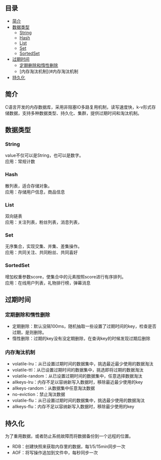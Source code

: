 ## 目录

- [简介](#简介)
- [数据类型](#数据类型)
    - [String](#String)
    - [Hash](#Hash)
    - [List](#List)
    - [Set](#Set)
    - [SortedSet](#SortedSet)
- [过期时间](#过期时间)
    - [定期删除和惰性删除](#定期删除和惰性删除)
    - [内存淘汰机制](#内存淘汰机制
- [持久化](#持久化)

## 简介

C语言开发的内存数据库，采用非阻塞IO多路复用机制，读写速度快，k-v形式存储数据，支持多种数据类型、持久化、集群，提供过期时间和淘汰机制。


## 数据类型

### String

value不仅可以是String，也可以是数字。  
应用：常规计数

### Hash

散列表，适合存储对象。  
应用：存储用户信息，商品信息

### List

双向链表  
应用：关注列表，粉丝列表，消息列表，

### Set

无序集合，实现交集、并集、差集操作。  
应用：共同关注、共同粉丝、共同喜好

### SortedSet  

增加权重参数score，使集合中的元素按照score进行有序排列。  
应用：在线用户列表，礼物排行榜，弹幕消息


## 过期时间

### 定期删除和惰性删除

* 定期删除：默认没隔100ms，随机抽取一些设置了过期时间的key，检查是否过期，是则删除。
* 惰性删除：过期的key没有没定期删除，在查询key的时候发现过期后删除

### 内存淘汰机制

* volatile-lru：从已设置过期时间的数据集中，挑选最近最少使用的数据淘汰
* volatile-ttl：从已设置过期时间的数据集中，挑选即将过期的数据淘汰
* volatile-random：从已设置过期时间的数据集中，任意选择数据淘汰
* allkeys-lru：内存不足以容纳新写入数据时，移除最近最少使用的key
* allkeys-random：从数据集中任意淘汰数据
* no-eviction：禁止淘汰数据
* volatile-flu：从已设置过期时间的数据集中，挑选最少使用的数据淘汰
* allkeys-flu：内存不足以容纳新写入数据时，移除最少使用的key


## 持久化

为了重用数据，或者防止系统故障而将数据备份到一个远程的位置。

* RDB：创建快照来获取内存里的数据，每1/5/15min同步一次
* AOF：将写操作追加到文件中，每秒同步一次